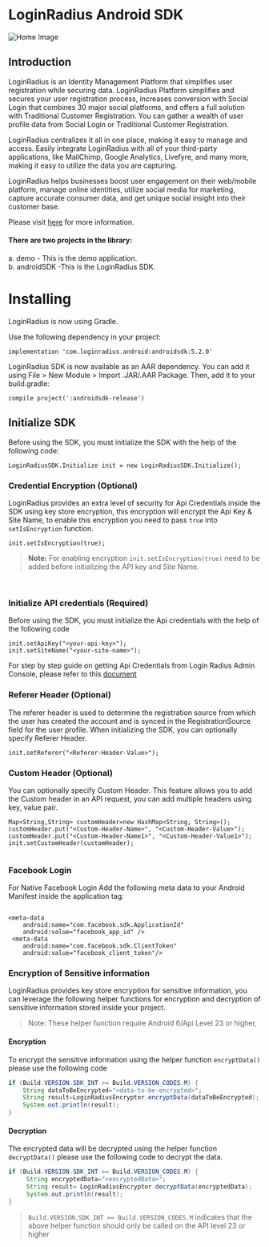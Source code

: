 # LoginRadius Android SDK
![Home Image](http://docs.lrcontent.com/resources/github/banner-1544x500.png)

## Introduction ##
LoginRadius is an Identity Management Platform that simplifies user registration while securing data. LoginRadius Platform simplifies and secures your user registration process, increases conversion with Social Login that combines 30 major social platforms, and offers a full solution with Traditional Customer Registration. You can gather a wealth of user profile data from Social Login or Traditional Customer Registration.

LoginRadius centralizes it all in one place, making it easy to manage and access. Easily integrate LoginRadius with all of your third-party applications, like MailChimp, Google Analytics, Livefyre, and many more, making it easy to utilize the data you are capturing.

LoginRadius helps businesses boost user engagement on their web/mobile platform, manage online identities, utilize social media for marketing, capture accurate consumer data, and get unique social insight into their customer base.

Please visit [here](http://www.loginradius.com/) for more information.



#### There are two projects in the library:
a. demo - This is the demo application.    
b. androidSDK -This is the LoginRadius SDK.


# Installing

LoginRadius is now using Gradle.

Use the following dependency in your project:

```
implementation 'com.loginradius.android:androidsdk:5.2.0'

```

LoginRadius SDK is now available as an AAR dependency. You can add it using File > New Module > Import .JAR/.AAR Package. Then, add it to your build.gradle:

```
compile project(':androidsdk-release')

```

## Initialize SDK

Before using the SDK, you must initialize the SDK with the help of the following code:



```
LoginRadiusSDK.Initialize init = new LoginRadiusSDK.Initialize();
```

### Credential Encryption (Optional)

LoginRadius provides an extra level of security for Api Credentials inside the SDK using key store encryption, this encryption will encrypt the Api Key & Site Name, to enable this encryption you need to pass  ```true``` into `setIsEncryption` function.

```
init.setIsEncryption(true);
```

> <b>Note:</b>  For enabling encryption ``init.setIsEncryption(true)`` need to be added before initializing the API key and Site Name. 


<br> 

### Initialize API credentials (Required)
Before using the SDK, you must initialize the Api credentials with the help of the following code

```
init.setApiKey("<your-api-key>");
init.setSiteName("<your-site-name>");
```
For step by step guide on getting Api Credentials from Login Radius Admin Console, please refer to this [document](https://www.loginradius.com/docs/api/v2/admin-console/platform-security/api-key-and-secret/#api-key-and-secret)

### Referer Header (Optional)

The referer header is used to determine the registration source from which the user has created the account and is synced in the  RegistrationSource field for the user profile. When initializing the SDK, you can optionally specify Referer Header.

```
init.setReferer("<Referer-Header-Value>");
```



### Custom Header (Optional)
You can optionally specify Custom Header. This feature allows you to add the Custom header in an API request, you can add multiple headers using key, value pair.


```
Map<String,String> customHeader=new HashMap<String, String>();
customHeader.put("<Custom-Header-Name>", "<Custom-Header-Value>");
customHeader.put("<Custom-Header-Name1>", "<Custom-Header-Value1>");
init.setCustomHeader(customHeader);
       
```


### Facebook Login
For Native Facebook Login Add the following meta data to your Android Manifest inside the application tag:
```

<meta-data
    android:name="com.facebook.sdk.ApplicationId"
    android:value="facebook_app_id" />
 <meta-data 
    android:name="com.facebook.sdk.ClientToken" 
    android:value="facebook_client_token"/>

```

### Encryption of Sensitive information

LoginRadius provides key store encryption for sensitive information, you can leverage the following helper functions for encryption and decryption of sensitive information stored inside your project.

> Note: These helper function require Android 6/Api Level 23 or higher, 


#### <b>Encryption</b>
To encrypt the sensitive information using the helper function `encryptData()` please use the following code
```java
if (Build.VERSION.SDK_INT >= Build.VERSION_CODES.M) {
    String dataToBeEncrypted="<data-to-be-encrypted>";
    String result=LoginRadiusEncryptor.encryptData(dataToBeEncrypted);
    System.out.println(result);
}
```


#### <b>Decryption</b>

The encrypted data will be decrypted using the helper function `decryptData()` please use the following code to decrypt the data.


```java
if (Build.VERSION.SDK_INT >= Build.VERSION_CODES.M) {
     String encryptedData="<encryptedData>";
     String result= LoginRadiusEncryptor.decryptData(encryptedData);
     System.out.println(result);
}
```

> `Build.VERSION.SDK_INT >= Build.VERSION_CODES.M` indicates that the above helper function should only be called on the API level 23 or higher

